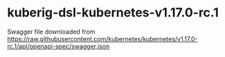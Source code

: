 # kuberig-dsl-kubernetes-v1.17.0-rc.1

Swagger file downloaded from https://raw.githubusercontent.com/kubernetes/kubernetes/v1.17.0-rc.1/api/openapi-spec/swagger.json
